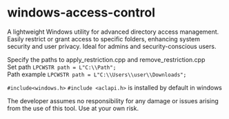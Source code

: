 # windows-access-control
A lightweight Windows utility for advanced directory access management. Easily restrict or grant access to specific folders, enhancing system security and user privacy. Ideal for admins and security-conscious users.

Specify the paths to apply_restriction.cpp and remove_restriction.cpp  
Set path `LPCWSTR path = L"C:\\Path";`  
Path example `LPCWSTR path = L"C:\\Users\\user\\Downloads";`

`#include<windows.h>`
`#include <aclapi.h>` is installed by default in windows


The developer assumes no responsibility for any damage or issues arising from the use of this tool. Use at your own risk.
